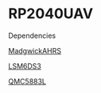 # RP2040UAV
Dependencies

[MadgwickAHRS](https://github.com/arduino-libraries/MadgwickAHRS)

[LSM6DS3](https://github.com/sparkfun/SparkFun_LSM6DS3_Arduino_Library)

[QMC5883L](https://github.com/mprograms/QMC5883LCompass)
